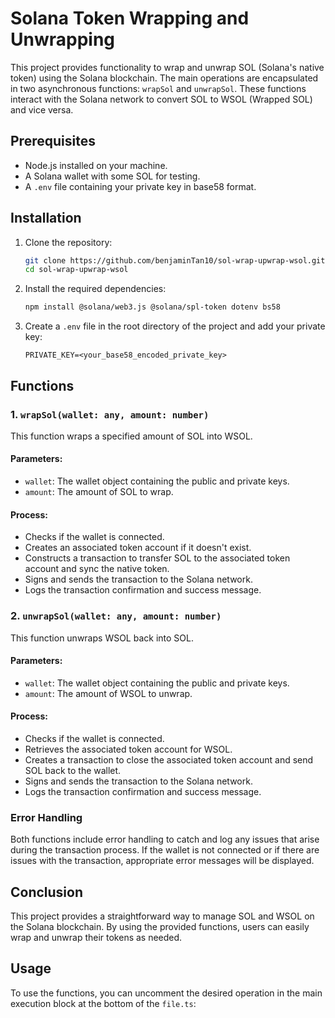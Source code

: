 # Solana Token Wrapping and Unwrapping

This project provides functionality to wrap and unwrap SOL (Solana's native token) using the Solana blockchain. The main operations are encapsulated in two asynchronous functions: `wrapSol` and `unwrapSol`. These functions interact with the Solana network to convert SOL to WSOL (Wrapped SOL) and vice versa.

## Prerequisites

- Node.js installed on your machine.
- A Solana wallet with some SOL for testing.
- A `.env` file containing your private key in base58 format.

## Installation

1. Clone the repository:
   ```bash
   git clone https://github.com/benjaminTan10/sol-wrap-upwrap-wsol.git 
   cd sol-wrap-upwrap-wsol
   ```

2. Install the required dependencies:
   ```bash
   npm install @solana/web3.js @solana/spl-token dotenv bs58
   ```

3. Create a `.env` file in the root directory of the project and add your private key:
   ```plaintext
   PRIVATE_KEY=<your_base58_encoded_private_key>
   ```

## Functions

### 1. `wrapSol(wallet: any, amount: number)`

This function wraps a specified amount of SOL into WSOL. 

#### Parameters:
- `wallet`: The wallet object containing the public and private keys.
- `amount`: The amount of SOL to wrap.

#### Process:
- Checks if the wallet is connected.
- Creates an associated token account if it doesn't exist.
- Constructs a transaction to transfer SOL to the associated token account and sync the native token.
- Signs and sends the transaction to the Solana network.
- Logs the transaction confirmation and success message.

### 2. `unwrapSol(wallet: any, amount: number)`

This function unwraps WSOL back into SOL.

#### Parameters:
- `wallet`: The wallet object containing the public and private keys.
- `amount`: The amount of WSOL to unwrap.

#### Process:
- Checks if the wallet is connected.
- Retrieves the associated token account for WSOL.
- Creates a transaction to close the associated token account and send SOL back to the wallet.
- Signs and sends the transaction to the Solana network.
- Logs the transaction confirmation and success message.

### Error Handling

Both functions include error handling to catch and log any issues that arise during the transaction process. If the wallet is not connected or if there are issues with the transaction, appropriate error messages will be displayed.

## Conclusion

This project provides a straightforward way to manage SOL and WSOL on the Solana blockchain. By using the provided functions, users can easily wrap and unwrap their tokens as needed.

## Usage

To use the functions, you can uncomment the desired operation in the main execution block at the bottom of the `file.ts`:
